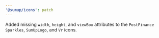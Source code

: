 ```yaml
---
'@sumup/icons': patch
---
```


Added missing `width`, `height`, and `viewBox` attributes to the `PostFinance` `Sparkles`, `SumUpLogo`, and `Vr` icons.
